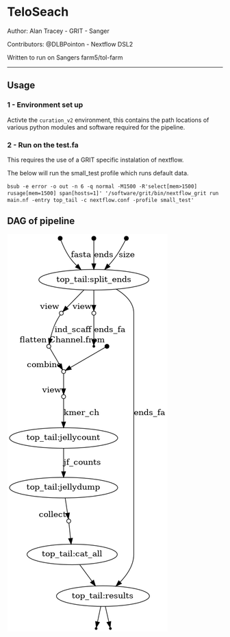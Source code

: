 # TeloSeach

Author: Alan Tracey - GRIT - Sanger

Contributors:
@DLBPointon - Nextflow DSL2

Written to run on Sangers farm5/tol-farm


---

## Usage

### 1 - Environment set up

Activte the `curation_v2` environment, this contains the path locations of various python modules and software required for the pipeline.

### 2 - Run on the test.fa

This requires the use of a GRIT specific instalation of nextflow.

The below will run the small_test profile which runs default data.

```
bsub -e error -o out -n 6 -q normal -M1500 -R'select[mem>1500] rusage[mem=1500] span[hosts=1]' '/software/grit/bin/nextflow_grit run main.nf -entry top_tail -c nextflow.conf -profile small_test'
```
## DAG of pipeline

![Flow Diagram](flow.png)